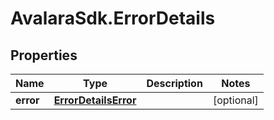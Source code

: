 # AvalaraSdk.ErrorDetails

## Properties

Name | Type | Description | Notes
------------ | ------------- | ------------- | -------------
**error** | [**ErrorDetailsError**](ErrorDetailsError.md) |  | [optional] 


